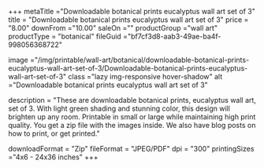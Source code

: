 +++
metaTitle ="Downloadable botanical prints eucalyptus wall art set of 3"
title = "Downloadable botanical prints eucalyptus wall art set of 3"
price = "8.00"
downFrom ="10.00"
saleOn =""
productGroup ="wall art"
productType = "botanical"
fileGuid ="bf7cf3d8-aab3-49ae-ba4f-998056368722"

image ="/img/printable/wall-art/botanical/downloadable-botanical-prints-eucalyptus-wall-art-set-of-3/Downloadable-botanical-prints-eucalyptus-wall-art-set-of-3"
class ="lazy img-responsive hover-shadow"
alt ="Downloadable botanical prints eucalyptus wall art set of 3"

description = "These are downloadable botanical prints, eucalyptus wall art, set of 3. With light green shading and stunning color, this design will brighten up any room. Printable in small or large while maintaining high print quality. You get a zip file with the images inside. We also have blog posts on how to print, or get printed."

downloadFormat = "Zip"
fileFormat = "JPEG/PDF"
dpi = "300"
printingSizes ="4x6 - 24x36 inches"
+++
